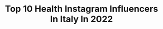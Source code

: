 ---
title: Top 10 Health Instagram Influencers In Italy In 2022
description: >-
  Find top health Instagram influencers in Italy in 2022. Most popular hashtags: #puglia #style #bodytransformation.
platform: Instagram
hits: 955
text_top: Discover the top-rated Instagram profiles on inBeat.
text_bottom: Our platform has 955 Instagram influencers like this in Italy for you to work with.
profiles:
  - username: "paolafreeman"
    fullname: >-
      Paula Freimane
    bio: >-
      📚 Author of best-seller healthy cookbook 💜 Zelta Sastāvdaļa 📩 freimane.paula@gmail.com ⬇️Workouts YOUTUBE⬇️
    location: "Italy"
    followers: 124758
    engagement: 754
    commentsToLikes: 0.317503
    id: ck0vv4f4anhzj0i19bhlmg690
    verified: true
    hashtags: "#travellatvia, #autumn, #comingsoon, #rokudarbs"
  - username: "remalda"
    fullname: >-
      Travel/Fashion/motherhood🇦🇱🇮🇹
    bio: >-
      📍Italy Modern motherhood/Healthy lifestyle/plant based/coffee lover🌱 Umbria’s travel guide 🌎 Watch my stories 🙏 ✝️=💜 📨livetoinspireblog@gmail.com
    location: "Italy"
    followers: 12106
    engagement: 931
    commentsToLikes: 0.099789
    id: ck5zmzotkni710i1426xyuqcp
    verified: false
    hashtags: "#momswhotravel, #polignanoamare, #perugia, #pugliabella"
  - username: "aurilion_"
    fullname: >-
      𝓐𝓾𝓻𝓸𝓻𝓪 🐆
    bio: >-
      🇮🇹 Milan 📚 Health Care Assistant UniMi 📩collab/events: moroniofficial@gmail.com
    location: "Italy"
    followers: 16821
    engagement: 690
    commentsToLikes: 0.093104
    id: ckap5am87awas0i786flt3d6h
    verified: false
    hashtags: "#milanomarittima, #rexaline, #collezioneestiva, #occhialidasole"
  - username: "nerinafrancesca"
    fullname: >-
      💎 Francesca Nerina 💎
    bio: >-
      HEALTH | FITNESS | LIFESTYLE 💪 Brand Ambassador My only backup @francescanerinaa
    location: "Italy"
    followers: 419505
    engagement: 377
    commentsToLikes: 0.040970
    id: ck8t5753n90v00j78mkte5hhx
    verified: false
    hashtags: "#sea, #sun, #mirror, #night"
  - username: "anej_sosic"
    fullname: >-
      Anej Sosic
    bio: >-
      Model + Actor - ~𝘈𝘸𝘢𝘳𝘥 𝘸𝘪𝘯𝘯𝘪𝘯𝘨 𝘤𝘰𝘯𝘵𝘦𝘯𝘵 𝘤𝘳𝘦𝘢𝘵𝘰𝘳~ T E Dx • youth, health legislation •
    location: "Italy"
    followers: 91574
    engagement: 354
    commentsToLikes: 0.068643
    id: ck6ufp29jyboh0j71ap3j3rvu
    verified: false
    hashtags: "#pose, #repost, #comingsoon, #venice"
  - username: "roza_koltsova"
    fullname: >-
      Roza Koltsova
    bio: >-
      •self-irony 80 lvl😸🇷🇺 🇪🇪 #humor#beauty#healthylifestyle
    location: "Italy"
    followers: 6039
    engagement: 2436
    commentsToLikes: 0.049393
    id: ckaowclk58c6g0i78vg9n1u9t
    verified: false
    hashtags: "#tallinn, #mykonos, #napoli, #puglia"
  - username: "andreapetagna"
    fullname: >-
      ANDREA PETAGNA
    bio: >-
      Football player @officialsscnapoli Co-founder @healthycolor_it
    location: "Italy"
    followers: 497055
    engagement: 888
    commentsToLikes: 0.014126
    id: ck137on0icla00i19ej2aukdx
    verified: true
    hashtags: "#pushup, #challenge, #bulldozer, #realsociedadnapoli"
  - username: "kilianlenox"
    fullname: >-
      KiLiaN LeNoX
    bio: >-
      Italian boy 🇮🇹 Athletic man 💪 Lover of healthy life 🥑 Lover of art 🎨 Believe in yourself 💯 kiliandello95@gmail.com 📩
    location: "Italy"
    followers: 7033
    engagement: 1784
    commentsToLikes: 0.032498
    id: ck8ta70sxqosb0j785547l56p
    verified: false
    hashtags: "#fitness, #transgender, #ftmtransgender, #photooftheday"
  - username: "rachele_maria_mura"
    fullname: >-
      Rachele Mura
    bio: >-
      •LIFECOACH 🌟 •FITNESS🏋🏽‍♀️ MOTIVATOR •MINDSET💡 •HEALTHY 🥑 TRAINER •YOGA INSTRUCTOR🧘🏽‍♀️ •WORLDTRAVELLER 🌏
    location: "Italy"
    followers: 48279
    engagement: 283
    commentsToLikes: 0.081017
    id: ck8tacxn5r9e10j78z4wznfzp
    verified: false
    hashtags: "#stayfit, #staystrong, #fase2, #loveyourself"
  - username: "jeanie_1"
    fullname: >-
      Jeanie Lee ♡ San Francisco
    bio: >-
      💍 @ahmadcheikho Women in Healthcare 100+ Countries ✈︎ Every Continent Traveled Living a Life of Gratitude ♱ John 3:16 ❥ jeaniestraveldiary@gmail.com
    location: "Italy"
    followers: 36763
    engagement: 628
    commentsToLikes: 0.057118
    id: ck5c83hrv8p7e0i11e5gyxe2c
    verified: false
    hashtags: "#beautifuldestinations, #bolivia, #swipeleft, #page"
---